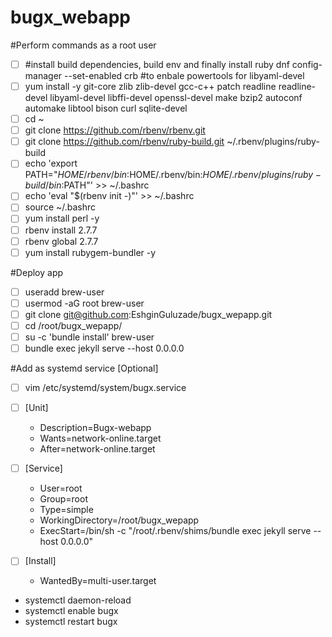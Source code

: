 # bugx_webapp

#Perform commands as a root user

- [ ] #install build dependencies, build env and finally install ruby 
dnf config-manager --set-enabled crb	#to enbale powertools for libyaml-devel
- [ ] yum install -y git-core zlib zlib-devel gcc-c++ patch readline readline-devel libyaml-devel libffi-devel openssl-devel make bzip2 autoconf automake libtool bison curl sqlite-devel
- [ ] cd ~
- [ ] git clone https://github.com/rbenv/rbenv.git
- [ ] git clone https://github.com/rbenv/ruby-build.git ~/.rbenv/plugins/ruby-build
- [ ] echo 'export PATH="$HOME/rbenv/bin:$HOME/.rbenv/bin:$HOME/.rbenv/plugins/ruby-build/bin:$PATH"' >> ~/.bashrc
- [ ] echo 'eval "$(rbenv init -)"' >> ~/.bashrc
- [ ] source ~/.bashrc
- [ ] yum install perl -y
- [ ] rbenv install 2.7.7
- [ ] rbenv global 2.7.7
- [ ] yum install rubygem-bundler -y

#Deploy app

- [ ] useradd brew-user
- [ ] usermod -aG root brew-user
- [ ] git clone git@github.com:EshginGuluzade/bugx_wepapp.git
- [ ] cd /root/bugx_wepapp/
- [ ] su -c 'bundle install' brew-user
- [ ] bundle exec jekyll serve --host 0.0.0.0

#Add as systemd service [Optional]

- [ ] vim /etc/systemd/system/bugx.service

- [ ] [Unit]
    - Description=Bugx-webapp
    - Wants=network-online.target
    - After=network-online.target

- [ ] [Service]
    - User=root
    - Group=root
    - Type=simple
    - WorkingDirectory=/root/bugx_wepapp
    - ExecStart=/bin/sh -c "/root/.rbenv/shims/bundle exec jekyll serve --host 0.0.0.0"

- [ ] [Install]
    - WantedBy=multi-user.target


- systemctl daemon-reload
- systemctl enable bugx
- systemctl restart bugx
